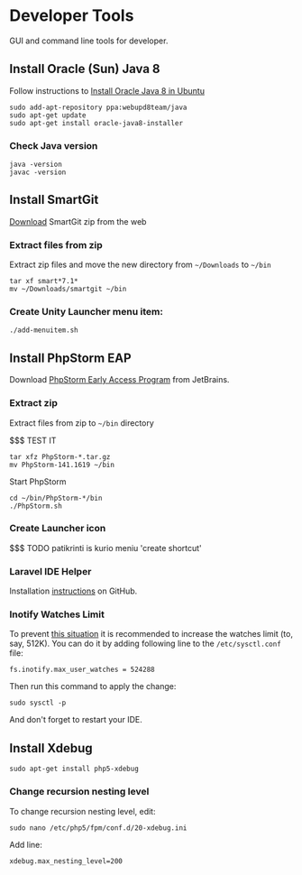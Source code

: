 # Developer Tools

GUI and command line tools for developer.

## Install Oracle (Sun) Java 8

Follow instructions to [Install Oracle Java 8 in Ubuntu][oracle]

    sudo add-apt-repository ppa:webupd8team/java
    sudo apt-get update
    sudo apt-get install oracle-java8-installer

### Check Java version

    java -version
    javac -version

## Install SmartGit

[Download][smartgit-download] SmartGit zip from the web

### Extract files from zip

Extract zip files and move the new directory from `~/Downloads` to `~/bin`

    tar xf smart*7.1*
    mv ~/Downloads/smartgit ~/bin

### Create Unity Launcher menu item:

    ./add-menuitem.sh

## Install PhpStorm EAP

Download [PhpStorm Early Access Program][PhpStorm EAP] from JetBrains.

### Extract zip

Extract files from zip to `~/bin` directory

$$$ TEST IT

    tar xfz PhpStorm-*.tar.gz
    mv PhpStorm-141.1619 ~/bin

Start PhpStorm

    cd ~/bin/PhpStorm-*/bin
    ./PhpStorm.sh

### Create Launcher icon

$$$ TODO patikrinti is kurio meniu 'create shortcut'

### Laravel IDE Helper

Installation [instructions][laravel-ide-helper] on GitHub. 

### Inotify Watches Limit

To prevent [this situation][inotify-limit] it is recommended to increase the watches limit (to, say, 512K).
You can do it by adding following line to the `/etc/sysctl.conf` file:

    fs.inotify.max_user_watches = 524288

Then run this command to apply the change:

    sudo sysctl -p

And don't forget to restart your IDE.

## Install Xdebug

    sudo apt-get install php5-xdebug

### Change recursion nesting level

To change recursion nesting level, edit:

    sudo nano /etc/php5/fpm/conf.d/20-xdebug.ini

Add line:

    xdebug.max_nesting_level=200



[oracle]: http://www.webupd8.org/2012/09/install-oracle-java-8-in-ubuntu-via-ppa.html
[smartgit-download]: http://www.syntevo.com/smartgit/download
[PhpStorm EAP]: https://confluence.jetbrains.com/display/PhpStorm/PhpStorm+Early+Access+Program
[laravel-ide-helper]: https://github.com/barryvdh/laravel-ide-helper
[inotify-limit]: https://confluence.jetbrains.com/display/IDEADEV/Inotify+Watches+Limit
[ffmpeg-compile]: http://trac.ffmpeg.org/wiki/CompilationGuide/Ubuntu

